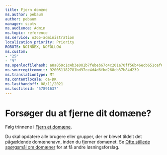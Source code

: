 ```yaml
---
title: Fjern domæne
ms.author: pebaum
author: pebaum
manager: scotv
ms.audience: Admin
ms.topic: reference
ms.service: o365-administration
localization_priority: Priority
ROBOTS: NOINDEX, NOFOLLOW
ms.custom:
- "25"
- "9"
ms.openlocfilehash: a8a859c1c4b3e001b7febeb67c4c201a70ff56b46ecb651cef69d88500846626
ms.sourcegitcommit: 920051182781bd97ce4d4d6fbd268cb37b84d239
ms.translationtype: MT
ms.contentlocale: da-DK
ms.lasthandoff: 08/11/2021
ms.locfileid: "57891637"
---
```

# <a name="trying-to-remove-your-domain"></a>Forsøger du at fjerne dit domæne?

Følg trinnene i [Fjern et domæne](https://docs.microsoft.com/microsoft-365/admin/get-help-with-domains/remove-a-domain).
  
Du skal opdatere alle brugere eller grupper, der er blevet tildelt det pågældende domænenavn, inden du fjerner domænet. Se [Ofte stillede spørgsmål om domæner](https://docs.microsoft.com/microsoft-365/admin/setup/domains-faq) for at få andre løsningsforslag.
  